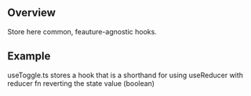 ## Overview

Store here common, feauture-agnostic hooks.

## Example

useToggle.ts stores a hook that is a shorthand for using useReducer with reducer fn reverting the state value (boolean)
